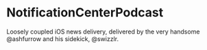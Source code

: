 NotificationCenterPodcast
=========================

Loosely coupled iOS news delivery, delivered by the very handsome @ashfurrow and his sidekick, @swizzlr.

